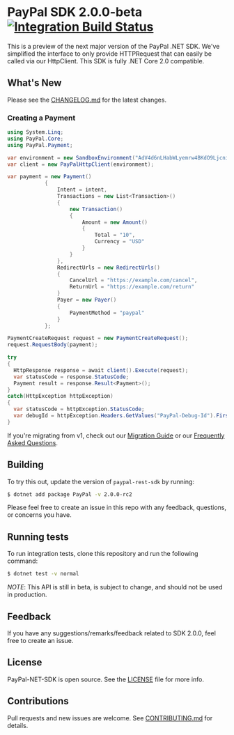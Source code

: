 # PayPal SDK 2.0.0-beta [![Integration Build Status](https://travis-ci.org/paypal/PayPal-NET-SDK.svg?branch=2.0-travis)](https://travis-ci.org/paypal/PayPal-NET-SDK)

This is a preview of the next major version of the PayPal .NET SDK. We've simplified the interface to only provide HTTPRequest that can easily be called via our HttpClient. This SDK is fully .NET Core 2.0 compatible. 

## What's New

Please see the [CHANGELOG.md](./CHANGELOG.md) for the latest changes.

### Creating a Payment

```cs
using System.Linq;
using PayPal.Core;
using PayPal.Payment;

var environment = new SandboxEnvironment("AdV4d6nLHabWLyemrw4BKdO9LjcnioNIOgoz7vD611ObbDUL0kJQfzrdhXEBwnH8QmV-7XZjvjRWn0kg", "EPKoPC_haZMTq5uM9WXuzoxUVdgzVqHyD5avCyVC1NCIUJeVaNNUZMnzduYIqrdw-carG9LBAizFGMyK");
var client = new PayPalHttpClient(environment);

var payment = new Payment()
            {
                Intent = intent,
                Transactions = new List<Transaction>() 
                {
                    new Transaction()
                    {
                        Amount = new Amount()
                        {
                            Total = "10",
                            Currency = "USD"
                        }
                    }
                },
                RedirectUrls = new RedirectUrls() 
                {
                    CancelUrl = "https://example.com/cancel",
                    ReturnUrl = "https://example.com/return"
                }
                Payer = new Payer() 
                {
                    PaymentMethod = "paypal"
                }
            };

PaymentCreateRequest request = new PaymentCreateRequest();
request.RequestBody(payment);

try 
{
  HttpResponse response = await client().Execute(request);
  var statusCode = response.StatusCode;
  Payment result = response.Result<Payment>();
} 
catch(HttpException httpException) 
{
  var statusCode = httpException.StatusCode;
  var debugId = httpException.Headers.GetValues("PayPal-Debug-Id").FirstOrDefault();
}
```

If you're migrating from v1, check out our [Migration Guide](./docs/Migrating.md) or our [Frequently Asked Questions](./docs/FAQ.md).

## Building

To try this out, update the version of `paypal-rest-sdk` by running:
```sh
$ dotnet add package PayPal -v 2.0.0-rc2
```

Please feel free to create an issue in this repo with any feedback, questions, or concerns you have.

## Running tests

To run integration tests, clone this repository and run the following command:
```sh
$ dotnet test -v normal
```

*NOTE*: This API is still in beta, is subject to change, and should not be used in production.

## Feedback

If you have any suggestions/remarks/feedback related to SDK 2.0.0, feel free to create an issue.

## License
PayPal-NET-SDK is open source. See the [LICENSE](./LICENSE) file for more info.

## Contributions
Pull requests and new issues are welcome. See [CONTRIBUTING.md](CONTRIBUTING.md) for details.
